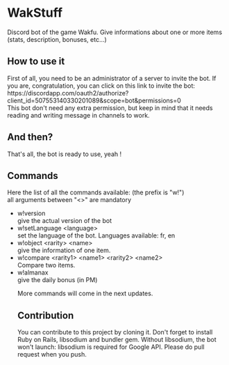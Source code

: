 # WakStuff
<p>Discord bot of the game Wakfu. Give informations about one or more items (stats, description, bonuses, etc...)</p>

## How to use it
<p>First of all, you need to be an administrator of a server to invite the bot.
If you are, congratulation, you can click on this link to invite the bot: <br/>
https://discordapp.com/oauth2/authorize?client_id=507553140330201089&scope=bot&permissions=0 <br/>
This bot don't need any extra permission, but keep in mind that it needs reading and writing message in channels to work.
</p>

## And then?
<p>That's all, the bot is ready to use, yeah ! </p>

## Commands
<p> Here the list of all the commands available: (the prefix is "w!") <br/>
all arguments between "&lt;&gt;" are mandatory
<ul>
<li> w!version <br/> give the actual version of the bot </li>
<li> w!setLanguage &lt;language> <br/> set the language of the bot. Languages available: fr, en </li>
<li> w!object &lt;rarity&gt; &lt;name&gt; <br/> give the information of one item.</li>
<li> w!compare &lt;rarity1&gt; &lt;name1&gt; &lt;rarity2&gt; &lt;name2&gt; <br/> Compare two items.</li>
<li> w!almanax <br/> give the daily bonus (in PM) </li>

More commands will come in the next updates.

## Contribution
You can contribute to this project by cloning it.
Don't forget to install Ruby on Rails, libsodium and bundler gem. Without libsodium, the bot won't launch: libsodium is required for Google API.
Please do pull request when you push.
